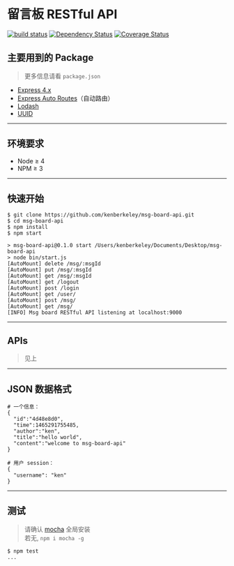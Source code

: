 # 留言板 RESTful API
[![build status][travis-image]][travis-url]
[![Dependency Status][dep-image]][dep-url]
[![Coverage Status][cov-img]][cov-url]

## 主要用到的 Package
> 更多信息请看 `package.json`  
  
* [Express 4.x](https://github.com/expressjs/express)
* [Express Auto Routes](https://github.com/kenberkeley/express-auto-routes)（自动路由）
* [Lodash](https://github.com/lodash/lodash)
* [UUID](https://github.com/broofa/node-uuid)

****

## 环境要求
* Node ≥ 4
* NPM ≥ 3

****

## 快速开始
```
$ git clone https://github.com/kenberkeley/msg-board-api.git
$ cd msg-board-api
$ npm install
$ npm start

> msg-board-api@0.1.0 start /Users/kenberkeley/Documents/Desktop/msg-board-api
> node bin/start.js
[AutoMount] delete /msg/:msgId
[AutoMount] put /msg/:msgId
[AutoMount] get /msg/:msgId
[AutoMount] get /logout
[AutoMount] post /login
[AutoMount] get /user/
[AutoMount] post /msg/
[AutoMount] get /msg/
[INFO] Msg board RESTful API listening at localhost:9000
```

****

## APIs
> 见上

****

## JSON 数据格式
```
# 一个信息：
{
  "id":"4d48e8d0",
  "time":1465291755485,
  "author":"ken",
  "title":"hello world",
  "content":"welcome to msg-board-api"
}

# 用户 session：
{
  "username": "ken"
}

```

****


## 测试
> 请确认 [mocha](https://github.com/mochajs/mocha) 全局安装  
> 若无, `npm i mocha -g`

```
$ npm test
...
```

[travis-image]: https://secure.travis-ci.org/kenberkeley/msg-board-api.svg?branch=master
[travis-url]: https://travis-ci.org/kenberkeley/msg-board-api
[dep-image]: http://david-dm.org/kenberkeley/msg-board-api.svg?style=flat-square
[dep-url]: http://david-dm.org/kenberkeley/msg-board-api
[cov-img]: https://coveralls.io/repos/github/kenberkeley/msg-board-api/badge.svg?branch=master
[cov-url]: https://coveralls.io/github/kenberkeley/msg-board-api?branch=master
